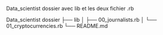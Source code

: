 Data_scientist dossier avec lib et les deux fichier .rb

Data_scientist dossier
├── lib
│   ├── 00_journalists.rb
│   └── 01_cryptocurrencies.rb
└── README.md
